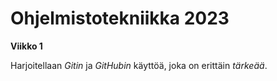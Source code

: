 # Ohjelmistotekniikka 2023

**Viikko 1**

Harjoitellaan *Gitin* ja *GitHubin* käyttöä, joka on erittäin _tärkeää_.
